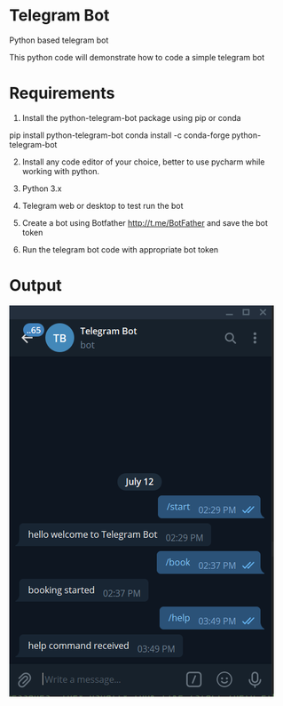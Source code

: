 # Telegram Bot
Python  based telegram bot

This python code will demonstrate how to code a simple telegram bot 

# Requirements
1) Install the python-telegram-bot package using pip or conda 

pip install python-telegram-bot
conda install -c conda-forge python-telegram-bot

2) Install any code editor of your choice, better to use pycharm while working with python.

3) Python  3.x 

4) Telegram web or desktop  to test run the bot 

5) Create a bot using Botfather http://t.me/BotFather and save the bot token 

6) Run the telegram bot code with appropriate bot token 

# Output 
![alt text](https://github.com/Himmalay-Devulapalli/telegram_bot/blob/main/output/output.png)
